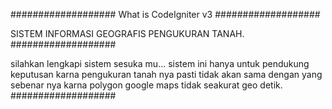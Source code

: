 ###################
What is CodeIgniter v3
###################

SISTEM INFORMASI GEOGRAFIS PENGUKURAN TANAH.
###################

silahkan lengkapi sistem sesuka mu...
sistem ini hanya untuk pendukung keputusan karna pengukuran tanah nya pasti tidak akan sama dengan yang sebenar nya karna polygon google maps tidak seakurat geo detik.
###################
